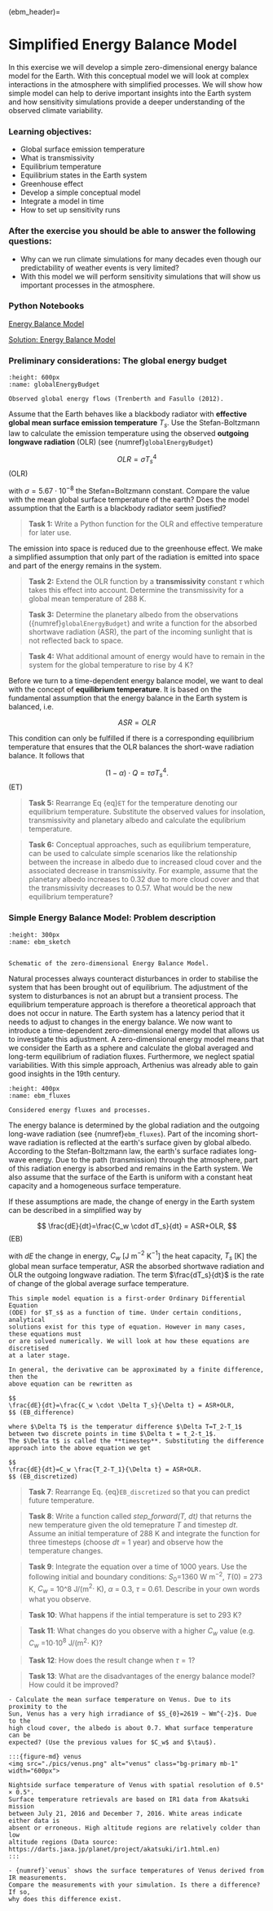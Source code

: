 (ebm_header)=
# Simplified Energy Balance Model 

In this exercise we will develop a simple zero-dimensional energy balance model
for the Earth. With this conceptual model we will look at complex interactions
in the atmosphere with simplified processes. We will show how simple model can
help to derive important insights into the Earth system and how
sensitivity simulations provide a deeper understanding of the observed climate
variability.

### Learning objectives:
* Global surface emission temperature
* What is transmissivity
* Equilibrium temperature	
* Equilibrium states in the Earth system
* Greenhouse effect
* Develop a simple conceptual model
* Integrate a model in time 
* How to set up sensitivity runs

### After the exercise you should be able to answer the following questions:
* Why can we run climate simulations for many decades even though our predictability of weather events is very limited?
* With this model we will perform sensitivity simulations that will show us important processes in the atmosphere.

### Python Notebooks
[Energy Balance Model](ebm:exercise)

[Solution: Energy Balance Model](ebm:solution_tmp)

### Preliminary considerations: The global energy budget
```{figure} ./pics/GlobalEnergyBudget.png
:height: 600px
:name: globalEnergyBudget

Observed global energy flows (Trenberth and Fasullo (2012).
```
Assume that the Earth behaves like a blackbody radiator with **effective global mean surface
emission temperature** $T_s$. Use the Stefan-Boltzmann law to calculate the
emission temperature using the observed **outgoing longwave radiation** (OLR) (see
{numref}`globalEnergyBudget`)

$$
OLR = \sigma T_s^4
$$ (OLR)

with $\sigma=5.67\cdot10^{-8}$ the Stefan=Boltzmann constant. 
Compare the value with the mean global surface
temperature of the earth? Does the model assumption that the Earth is a
blackbody radiator seem justified?

> **Task 1:** Write a Python function for the OLR and effective temperature for later use. 

The emission into space is reduced due to the greenhouse effect. We make a
simplified assumption that only part of the radiation is emitted into space
and part of the energy remains in the system. 

> **Task 2:** Extend the OLR function by
a **transmissivity** constant $\tau$ which takes this effect into
account. Determine the transmissivity for a global mean temperature of 288 K.

> **Task 3:** Determine the planetary albedo from the observations
> ({numref}`globalEnergyBudget`) and write a function for the absorbed
> shortwave radiation (ASR), the part of the incoming sunlight that is not reflected
> back to space.

> **Task 4:**  What additional amount of energy would have to remain in the system for the
global temperature to rise by 4 K?

Before we turn to a time-dependent energy balance model, we want to deal with
the concept of **equilibrium temperature**. It is based on the fundamental
assumption that the energy balance in the Earth system is balanced, i.e. 

$$
ASR=OLR
$$ 

This condition can only be fulfilled if there is a corresponding equilibrium
temperature that ensures that the OLR balances the short-wave radiation
balance. It follows that

$$
(1-\alpha) \cdot Q = \tau \sigma T_s^4.
$$ (ET)

> **Task 5:** Rearrange Eq {eq}`ET` for the temperature denoting our
equilibrium temperature. Substitute the observed values for insolation,
transmissivity and planetary albedo and calculate the equlibrium temperature.

> **Task 6:** Conceptual approaches, such as equilibrium temperature, can be
> used to calculate simple scenarios like the relationship between the
> increase in albedo due to increased cloud cover and the associated decrease
> in transmissivity. For example, assume that the planetary
> albedo increases to 0.32 due to more cloud cover and that the transmissivity
> decreases to 0.57. What would be the new equilibrium temperature? 



### Simple Energy Balance Model: Problem description
```{figure} ./pics/ebm_01.png
:height: 300px
:name: ebm_sketch


Schematic of the zero-dimensional Energy Balance Model.
```
Natural processes always counteract disturbances in order to stabilise the
system that has been brought out of equilibrium. The adjustment of the system
to disturbances is not an abrupt but a transient process.  The equilibrium
temperature approach is therefore a theoretical approach that does not occur in
nature. The Earth system has a latency period that it needs to adjust to
changes in the energy balance. We now want to introduce a time-dependent
zero-dimensional energy model that allows us to investigate this adjustment. A
zero-dimensional energy model means that we consider the Earth as a sphere
and calculate the global averaged and long-term equilibrium of radiation
fluxes. Furthermore, we neglect spatial variabilities. With this simple
approach, Arthenius was already able to gain good insights in the 19th century.

```{figure} ./pics/ebm_02.png
:height: 400px
:name: ebm_fluxes 

Considered energy fluxes and processes.
```

The energy balance is determined by the global radiation and the outgoing
long-wave radiation (see {numref}`ebm_fluxes`). Part of the incoming short-wave radiation is reflected at
the earth's surface given by global albedo. According to
the Stefan-Boltzmann law, the earth's surface radiates long-wave energy. Due to
the path (transmission) through the atmosphere, part of this radiation energy
is absorbed and remains in the Earth system. We also assume that the surface of
the Earth is uniform with a constant heat capacity and a homogeneous surface
temperature. 

If these assumptions are made, the change of energy in the Earth system can be
described in a simplified way by 

$$
\frac{dE}{dt}=\frac{C_w \cdot dT_s}{dt} = ASR+OLR,
$$ (EB)

with $dE$ the change in energy, $C_w$ [J m$^{-2}$ K$^{-1}$] the heat capacity, $T_s$ [K] the global mean surface temperatur, ASR the absorbed shortwave radiation
and OLR the outgoing longwave radiation. The term $\frac{dT_s}{dt}$ is the rate of change of the global average surface temperature.  

```{admonition} How to solve time dependend models?
This simple model equation is a first-order Ordinary Differential Equation
(ODE) for $T_s$ as a function of time. Under certain conditions, analytical
solutions exist for this type of equation. However in many cases, these equations must
or are solved numerically. We will look at how these equations are discretised
at a later stage. 

In general, the derivative can be approximated by a finite difference, then the
above equation can be rewritten as

$$
\frac{dE}{dt}=\frac{C_w \cdot \Delta T_s}{\Delta t} = ASR+OLR,
$$ (EB_difference)

where $\Delta T$ is the temperatur difference $\Delta T=T_2-T_1$ between two discrete points in time $\Delta t = t_2-t_1$. 
The $\Delta t$ is called the **timestep**. Substituting the difference approach into the above equation we get

$$
\frac{dE}{dt}=C_w \frac{T_2-T_1}{\Delta t} = ASR+OLR.
$$ (EB_discretized)

```
> **Task 7**: Rearrange Eq. {eq}`EB_discretized` so that you can predict future temperature.  

> **Task 8**: Write a function called *step_forward(T, dt)* that returns the new temperature given the old temeprature $T$ and timestep $dt$.
> Assume an initial temperature of 288 K and integrate the function for three timesteps (choose $dt$ = 1 year)  and observe how the temperature changes. 

> **Task 9**: Integrate the equation over a time of 1000 years. Use the following initial
   and boundary conditions: $S_0$=1360  W m$^{-2}$, $T(0)$ = 273  K, $C_w$ = 10^8  J/(m$^2 \cdot$ K), $\alpha$ = 0.3, $\tau$
= 0.61. Describe in your own words what you observe.

> **Task 10**: What happens if the intial temperature is set to 293 K?

> **Task 11**: What changes do you observe with a higher $C_w$ value (e.g. $C_w$ =10$\cdot10^8$  J/(m$^2 \cdot$ K)?

> **Task 12**: How does the result change when $\tau=1$?

> **Task 13**: What are the disadvantages of the energy balance model? How could it be improved?


```{admonition} Case study: Venus 
- Calculate the mean surface temperature on Venus. Due to its proximity to the
Sun, Venus has a very high irradiance of $S_{0}=2619 ~ Wm^{-2}$. Due to the
high cloud cover, the albedo is about 0.7. What surface temperature can be
expected? (Use the previous values for $C_w$ and $\tau$).

:::{figure-md} venus
<img src="./pics/venus.png" alt="venus" class="bg-primary mb-1" width="600px">

Nightside surface temperature of Venus with spatial resolution of 0.5° × 0.5°.
Surface temperature retrievals are based on IR1 data from Akatsuki mission
between July 21, 2016 and December 7, 2016. White areas indicate either data is
absent or erroneous. High altitude regions are relatively colder than low
altitude regions (Data source:
https://darts.jaxa.jp/planet/project/akatsuki/ir1.html.en)
:::

- {numref}`venus` shows the surface temperatures of Venus derived from IR measurements.
Compare the measurements with your simulation. Is there a difference? If so,
why does this difference exist. 

```



